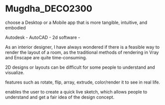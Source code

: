 # Mugdha_DECO2300
choose a Desktop or a Mobile app that is more tangible, intuitive, and embodied 

Autodesk - AutoCAD - 2d software - 

As an interior designer, I have always wondered if there is a feasible way to render the layout of a room, as the traditional methods of rendering in Vray and Enscape are quite time-consuming. 

2D designs or layouts can be difficult for some people to understand and visualize.

features such as rotate, flip, array, extrude, color/render it to see in real life. 

enables the user to create a quick live sketch, which allows people to understand and get a fair idea of the design concept.   

